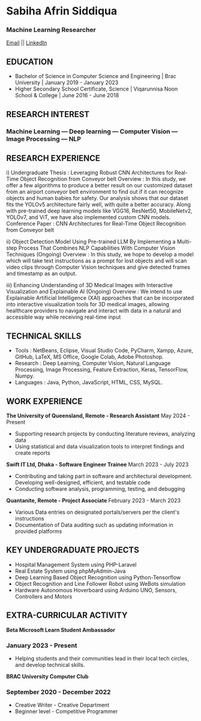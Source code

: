 # Sabiha Afrin Siddiqua
### Machine Learning Researcher
[Email](mailto:[sabiha.afrin.siddiqua@gmail.com]) || [LinkedIn](https://www.linkedin.com/in/sabiha-afrin-07bb811aa/)

## EDUCATION
- Bachelor of Science in Computer Science and Engineering | Brac University | January 2019 - January 2023							       		
- Higher Secondary School Certificate, Science | Viqarunnisa Noon School & College | June 2016 - June 2018

## RESEARCH INTEREST
### Machine Learning — Deep learning — Computer Vision — Image Processing — NLP
  
## RESEARCH EXPERIENCE
i) Undergraduate Thesis : Leveraging Robust CNN Architectures for Real-Time Object Recognition
from Conveyor belt
Overview : In this study, we offer a few algorithms to produce a better result on our customized dataset
from an airport conveyor belt environment to find out if it can recognize objects and human babies for
safety. Our analysis shows that our dataset fits the YOLOv5 architecture fairly well, with quite a better
accuracy. Along with pre-trained deep learning models like VGG16, ResNet50, MobileNetv2, YOLOv7,
and ViT, we have also implemented custom CNN models.
Conference Paper : CNN Architectures for Real-Time Object Recognition from Conveyor belt

ii) Object Detection Model Using Pre-trained LLM By Implementing a Multi-step Process That
Combines NLP Capabilities With Computer Vision Techniques (Ongoing)
Overview : In this study, we hope to develop a model which will take text instructions as a prompt for lost
objects and will scan video clips through Computer Vision techniques and give detected frames and
timestamp as an output.

iii) Enhancing Understanding of 3D Medical Images with Interactive Visualization and Explainable
AI (Ongoing)
Overview : We intend to use Explainable Artificial Intelligence (XAI) approaches that can be incorporated
into interactive visualization tools for 3D medical images, allowing healthcare providers to navigate and
interact with data in a natural and accessible way while receiving real-time input

## TECHNICAL SKILLS
- Tools : NetBeans, Eclipse, Visual Studio Code, PyCharm, Xampp, Azure, GitHub, LaTeX, MS
Office, Google Colab, Adobe Photoshop.
- Research : Deep Learning, Computer Vision, Natural Language Processing, Image Processing,
Feature Extraction, Keras, TensorFlow, Numpy.
- Languages : Java, Python, JavaScript, HTML, CSS, MySQL.
 
## WORK EXPERIENCE
**The University of Queensland, Remote - Research Assistant**
May 2024 - Present
- Supporting research projects by conducting literature reviews, analyzing data
- Using statistical and data visualization tools to interpret findings and create reports
 
**Swift IT Ltd, Dhaka - Software Engineer Trainee**
March 2023 - July 2023
- Contributing and taking part in software and architectural development. Developing
well-designed, efficient, and testable code
- Conducting software analysis, programming, testing, and debugging
 
**Quantanite, Remote - Project Associate**
February 2023 - March 2023
- Various Data entries on designated portals/servers per the client's instructions
- Documentation of Data auditing such as updating information in provided platforms
  
## KEY UNDERGRADUATE PROJECTS
- Hospital Management System using PHP-Laravel
- Real Estate System using phpMyAdmin-Java
- Deep Learning Based Object Recognition using Python-Tensorflow
- Object Recognition and Line Follower Robot using WeBots simulation
- Hardware Autonomous Hoverboard using Arduino UNO, Sensors, Controllers and Motors
 
## EXTRA-CURRICULAR ACTIVITY
**Beta Microsoft Learn Student Ambassador**
### January 2023 - Present
- Helping students and their communities lead in their local tech circles, and develop technical skills.
 
**BRAC University Computer Club**
### September 2020 - December 2022
- Creative Writer - Creative Department
- Beginner level - Competitive Programmer
